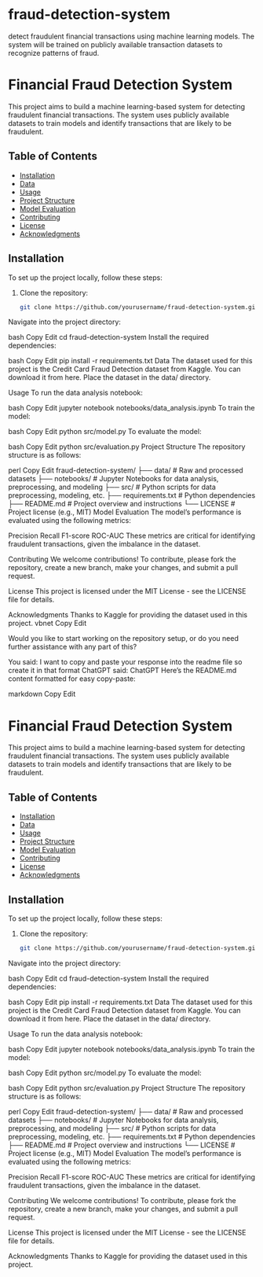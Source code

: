 # fraud-detection-system
detect fraudulent financial transactions using machine learning models. The system will be trained on publicly available transaction datasets to recognize patterns of fraud.

# Financial Fraud Detection System

This project aims to build a machine learning-based system for detecting fraudulent financial transactions. The system uses publicly available datasets to train models and identify transactions that are likely to be fraudulent.

## Table of Contents
- [Installation](#installation)
- [Data](#data)
- [Usage](#usage)
- [Project Structure](#project-structure)
- [Model Evaluation](#model-evaluation)
- [Contributing](#contributing)
- [License](#license)
- [Acknowledgments](#acknowledgments)

## Installation

To set up the project locally, follow these steps:

1. Clone the repository:
   ```bash
   git clone https://github.com/yourusername/fraud-detection-system.git
Navigate into the project directory:

bash
Copy
Edit
cd fraud-detection-system
Install the required dependencies:

bash
Copy
Edit
pip install -r requirements.txt
Data
The dataset used for this project is the Credit Card Fraud Detection dataset from Kaggle. You can download it from here. Place the dataset in the data/ directory.

Usage
To run the data analysis notebook:

bash
Copy
Edit
jupyter notebook notebooks/data_analysis.ipynb
To train the model:

bash
Copy
Edit
python src/model.py
To evaluate the model:

bash
Copy
Edit
python src/evaluation.py
Project Structure
The repository structure is as follows:

perl
Copy
Edit
fraud-detection-system/
├── data/                   # Raw and processed datasets
├── notebooks/              # Jupyter Notebooks for data analysis, preprocessing, and modeling
├── src/                    # Python scripts for data preprocessing, modeling, etc.
├── requirements.txt        # Python dependencies
├── README.md               # Project overview and instructions
└── LICENSE                 # Project license (e.g., MIT)
Model Evaluation
The model’s performance is evaluated using the following metrics:

Precision
Recall
F1-score
ROC-AUC
These metrics are critical for identifying fraudulent transactions, given the imbalance in the dataset.

Contributing
We welcome contributions! To contribute, please fork the repository, create a new branch, make your changes, and submit a pull request.

License
This project is licensed under the MIT License - see the LICENSE file for details.

Acknowledgments
Thanks to Kaggle for providing the dataset used in this project.
vbnet
Copy
Edit

Would you like to start working on the repository setup, or do you need further assistance with any part of this?






You said:
I want to copy and paste your response into the readme file so create it in that format
ChatGPT said:
ChatGPT
Here’s the README.md content formatted for easy copy-paste:

markdown
Copy
Edit
# Financial Fraud Detection System

This project aims to build a machine learning-based system for detecting fraudulent financial transactions. The system uses publicly available datasets to train models and identify transactions that are likely to be fraudulent.

## Table of Contents
- [Installation](#installation)
- [Data](#data)
- [Usage](#usage)
- [Project Structure](#project-structure)
- [Model Evaluation](#model-evaluation)
- [Contributing](#contributing)
- [License](#license)
- [Acknowledgments](#acknowledgments)

## Installation

To set up the project locally, follow these steps:

1. Clone the repository:
   ```bash
   git clone https://github.com/yourusername/fraud-detection-system.git
Navigate into the project directory:

bash
Copy
Edit
cd fraud-detection-system
Install the required dependencies:

bash
Copy
Edit
pip install -r requirements.txt
Data
The dataset used for this project is the Credit Card Fraud Detection dataset from Kaggle. You can download it from here. Place the dataset in the data/ directory.

Usage
To run the data analysis notebook:

bash
Copy
Edit
jupyter notebook notebooks/data_analysis.ipynb
To train the model:

bash
Copy
Edit
python src/model.py
To evaluate the model:

bash
Copy
Edit
python src/evaluation.py
Project Structure
The repository structure is as follows:

perl
Copy
Edit
fraud-detection-system/
├── data/                   # Raw and processed datasets
├── notebooks/              # Jupyter Notebooks for data analysis, preprocessing, and modeling
├── src/                    # Python scripts for data preprocessing, modeling, etc.
├── requirements.txt        # Python dependencies
├── README.md               # Project overview and instructions
└── LICENSE                 # Project license (e.g., MIT)
Model Evaluation
The model’s performance is evaluated using the following metrics:

Precision
Recall
F1-score
ROC-AUC
These metrics are critical for identifying fraudulent transactions, given the imbalance in the dataset.

Contributing
We welcome contributions! To contribute, please fork the repository, create a new branch, make your changes, and submit a pull request.

License
This project is licensed under the MIT License - see the LICENSE file for details.

Acknowledgments
Thanks to Kaggle for providing the dataset used in this project.
